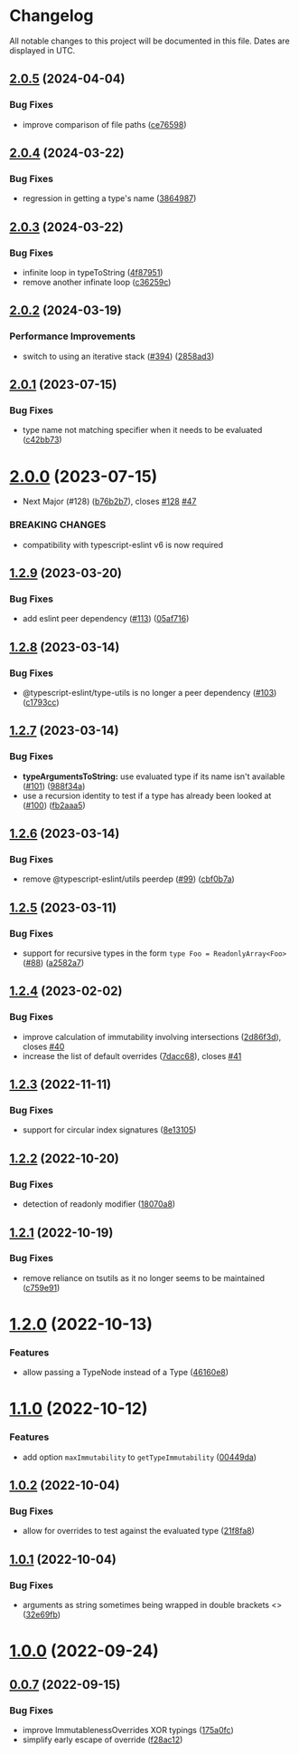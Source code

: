 # Changelog
All notable changes to this project will be documented in this file. Dates are displayed in UTC.

## [2.0.5](https://github.com/RebeccaStevens/is-immutable-type/compare/v2.0.4...v2.0.5) (2024-04-04)


### Bug Fixes

* improve comparison of file paths ([ce76598](https://github.com/RebeccaStevens/is-immutable-type/commit/ce7659890323c68ba748e2aeb6e4b1df432dc054))

## [2.0.4](https://github.com/RebeccaStevens/is-immutable-type/compare/v2.0.3...v2.0.4) (2024-03-22)


### Bug Fixes

* regression in getting a type's name ([3864987](https://github.com/RebeccaStevens/is-immutable-type/commit/386498737a43a61102f66f12001db844de22d115))

## [2.0.3](https://github.com/RebeccaStevens/is-immutable-type/compare/v2.0.2...v2.0.3) (2024-03-22)


### Bug Fixes

* infinite loop in typeToString ([4f87951](https://github.com/RebeccaStevens/is-immutable-type/commit/4f87951d31b2cdd88437ded094390b0c95fff217))
* remove another infinate loop ([c36259c](https://github.com/RebeccaStevens/is-immutable-type/commit/c36259ce0e7410da4b92b5c2608dfe73003f341d))

## [2.0.2](https://github.com/RebeccaStevens/is-immutable-type/compare/v2.0.1...v2.0.2) (2024-03-19)


### Performance Improvements

* switch to using an iterative stack ([#394](https://github.com/RebeccaStevens/is-immutable-type/issues/394)) ([2858ad3](https://github.com/RebeccaStevens/is-immutable-type/commit/2858ad3e7432cac5db02287c3eaaf1c3fa299441))

## [2.0.1](https://github.com/RebeccaStevens/is-immutable-type/compare/v2.0.0...v2.0.1) (2023-07-15)


### Bug Fixes

* type name not matching specifier when it needs to be evaluated ([c42bb73](https://github.com/RebeccaStevens/is-immutable-type/commit/c42bb73dd6c1a15ba15fbd9dc6594db413d44162))

# [2.0.0](https://github.com/RebeccaStevens/is-immutable-type/compare/v1.2.9...v2.0.0) (2023-07-15)


* Next Major (#128) ([b76b2b7](https://github.com/RebeccaStevens/is-immutable-type/commit/b76b2b7e5b48e37e77b55608b4e3fa1bea168e9d)), closes [#128](https://github.com/RebeccaStevens/is-immutable-type/issues/128) [#47](https://github.com/RebeccaStevens/is-immutable-type/issues/47)


### BREAKING CHANGES

* compatibility with typescript-eslint v6 is now required

## [1.2.9](https://github.com/RebeccaStevens/is-immutable-type/compare/v1.2.8...v1.2.9) (2023-03-20)


### Bug Fixes

* add eslint peer dependency ([#113](https://github.com/RebeccaStevens/is-immutable-type/issues/113)) ([05af716](https://github.com/RebeccaStevens/is-immutable-type/commit/05af7161fb7a58cd89a071a05ae77d439950362c))

## [1.2.8](https://github.com/RebeccaStevens/is-immutable-type/compare/v1.2.7...v1.2.8) (2023-03-14)


### Bug Fixes

* @typescript-eslint/type-utils is no longer a peer dependency ([#103](https://github.com/RebeccaStevens/is-immutable-type/issues/103)) ([c1793cc](https://github.com/RebeccaStevens/is-immutable-type/commit/c1793cc2e3f83ee13d1b56b70f0bf62285382ae1))

## [1.2.7](https://github.com/RebeccaStevens/is-immutable-type/compare/v1.2.6...v1.2.7) (2023-03-14)


### Bug Fixes

* **typeArgumentsToString:** use evaluated type if its name isn't available ([#101](https://github.com/RebeccaStevens/is-immutable-type/issues/101)) ([988f34a](https://github.com/RebeccaStevens/is-immutable-type/commit/988f34a8cf1676590805ed91c65eb8c6238affa4))
* use a recursion identity to test if a type has already been looked at ([#100](https://github.com/RebeccaStevens/is-immutable-type/issues/100)) ([fb2aaa5](https://github.com/RebeccaStevens/is-immutable-type/commit/fb2aaa59b8482c7b10501218f23a2dac049df449))

## [1.2.6](https://github.com/RebeccaStevens/is-immutable-type/compare/v1.2.5...v1.2.6) (2023-03-14)


### Bug Fixes

* remove @typescript-eslint/utils peerdep ([#99](https://github.com/RebeccaStevens/is-immutable-type/issues/99)) ([cbf0b7a](https://github.com/RebeccaStevens/is-immutable-type/commit/cbf0b7aeda2d421f946f6b0863e645a3f602639d))

## [1.2.5](https://github.com/RebeccaStevens/is-immutable-type/compare/v1.2.4...v1.2.5) (2023-03-11)


### Bug Fixes

* support for recursive types in the form `type Foo = ReadonlyArray<Foo>` ([#88](https://github.com/RebeccaStevens/is-immutable-type/issues/88)) ([a2582a7](https://github.com/RebeccaStevens/is-immutable-type/commit/a2582a74dd916df0f2241d482d1d673c06bdc502))

## [1.2.4](https://github.com/RebeccaStevens/is-immutable-type/compare/v1.2.3...v1.2.4) (2023-02-02)


### Bug Fixes

* improve calculation of immutability involving intersections ([2d86f3d](https://github.com/RebeccaStevens/is-immutable-type/commit/2d86f3dae7ef3540b3ad42c08e45c67b4aa4ab33)), closes [#40](https://github.com/RebeccaStevens/is-immutable-type/issues/40)
* increase the list of default overrides ([7dacc68](https://github.com/RebeccaStevens/is-immutable-type/commit/7dacc681eb2435cd9b36b24cae4df1366c3d0e0a)), closes [#41](https://github.com/RebeccaStevens/is-immutable-type/issues/41)

## [1.2.3](https://github.com/RebeccaStevens/is-immutable-type/compare/v1.2.2...v1.2.3) (2022-11-11)


### Bug Fixes

* support for circular index signatures ([8e13105](https://github.com/RebeccaStevens/is-immutable-type/commit/8e1310586a446b04d49fa552773aaa0fd34929df))

## [1.2.2](https://github.com/RebeccaStevens/is-immutable-type/compare/v1.2.1...v1.2.2) (2022-10-20)


### Bug Fixes

* detection of readonly modifier ([18070a8](https://github.com/RebeccaStevens/is-immutable-type/commit/18070a8319b2dd2cca7945e98e034f4decbe54ad))

## [1.2.1](https://github.com/RebeccaStevens/is-immutable-type/compare/v1.2.0...v1.2.1) (2022-10-19)


### Bug Fixes

* remove reliance on tsutils as it no longer seems to be maintained ([c759e91](https://github.com/RebeccaStevens/is-immutable-type/commit/c759e918144d23b4103a639afbd1623fdda1870b))

# [1.2.0](https://github.com/RebeccaStevens/is-immutable-type/compare/v1.1.0...v1.2.0) (2022-10-13)


### Features

* allow passing a TypeNode instead of a Type ([46160e8](https://github.com/RebeccaStevens/is-immutable-type/commit/46160e84c610cc02ebfcfb885aa23c6647b24d75))

# [1.1.0](https://github.com/RebeccaStevens/is-immutable-type/compare/v1.0.2...v1.1.0) (2022-10-12)


### Features

* add option `maxImmutability` to `getTypeImmutability` ([00449da](https://github.com/RebeccaStevens/is-immutable-type/commit/00449da9e9a528c787d1361068227e7b5fa7fa45))

## [1.0.2](https://github.com/RebeccaStevens/is-immutable-type/compare/v1.0.1...v1.0.2) (2022-10-04)


### Bug Fixes

* allow for overrides to test against the evaluated type ([21f8fa8](https://github.com/RebeccaStevens/is-immutable-type/commit/21f8fa8ef6441fd59bf53bbd0ce3df8a4c90a450))

## [1.0.1](https://github.com/RebeccaStevens/is-immutable-type/compare/v1.0.0...v1.0.1) (2022-10-04)


### Bug Fixes

* arguments as string sometimes being wrapped in double brackets <> ([32e69fb](https://github.com/RebeccaStevens/is-immutable-type/commit/32e69fbb86391a53c48f62c8f4dccee4fbaaa461))

# [1.0.0](https://github.com/RebeccaStevens/is-immutable-type/compare/v0.0.7...v1.0.0) (2022-09-24)

## [0.0.7](https://github.com/RebeccaStevens/is-immutable-type/compare/v0.0.6...v0.0.7) (2022-09-15)


### Bug Fixes

* improve ImmutablenessOverrides XOR typings ([175a0fc](https://github.com/RebeccaStevens/is-immutable-type/commit/175a0fce1da0893731e5843c3d473b857af8f9d3))
* simplify early escape of override ([f28ac12](https://github.com/RebeccaStevens/is-immutable-type/commit/f28ac1270d19ef7918f03fa52807a939b3270838))

